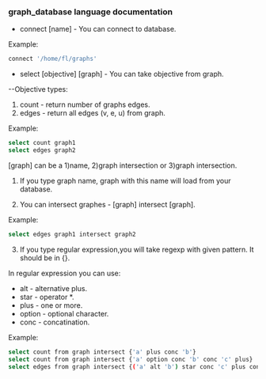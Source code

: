 ### graph_database language documentation

- connect [name] - You can connect to database.

Example:
```sh
connect '/home/fl/graphs'
```
- select [objective] [graph] - You can take objective from graph.


--Objective types:
   1) count - return number of graphs edges.
   2) edges - return all edges (v, e, u)  from graph.

Example:
```sh
select count graph1
select edges graph2
```
[graph] can be a 1)name, 2)graph intersection or 3)graph intersection.

1) If you type graph name, graph with this name will load from your database.

2) You can intersect graphes - [graph] intersect [graph].

Example:
```sh
select edges graph1 intersect graph2
```
3) If you type regular expression,you will take regexp with given pattern. It should be in  {}.

In regular expression you can use:
- alt - alternative plus.
- star - operator *.
- plus - one or more.
- option - optional character.
- conc - concatination.

Example:
```sh
select count from graph intersect {'a' plus conc 'b'}
select count from graph intersect {'a' option conc 'b' conc 'c' plus}
select edges from graph intersect {('a' alt 'b') star conc 'c' plus conc 'd' plus}
```


